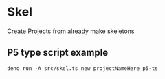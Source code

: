 # Skel
Create Projects from already make skeletons

## P5 type script example
`deno run -A src/skel.ts new projectNameHere p5-ts`
